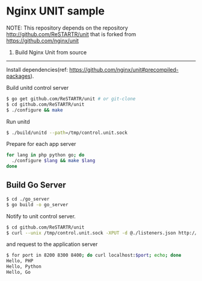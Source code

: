 Nginx UNIT sample
====

NOTE:
This repository depends on the repository http://github.com/ReSTARTR/unit that is forked from https://github.com/nginx/unit

1. Build Nginx Unit from source
----

Install dependencies(ref: https://github.com/nginx/unit#precompiled-packages).

Build unitd control server

```sh
$ go get github.com/ReSTARTR/unit # or git-clone
$ cd github.com/ReSTARTR/unit
$ ./configure && make
```

Run unitd

```sh
$ ./build/unitd --path=/tmp/control.unit.sock
```

Prepare for each app server

```sh
for lang in php python go; do
  ./configure $lang && make $lang
done
```


Build Go Server
----

```sh
$ cd ./go_server
$ go build -o go_server
```

Notify to unit control server.

```sh
$ cd github.com/ReSTARTR/unit
$ curl --unix /tmp/control.unit.sock -XPUT -d @./listeners.json http://localhost/
```

and request to the application server

```sh
$ for port in 8200 8300 8400; do curl localhost:$port; echo; done
Hello, PHP
Hello, Python
Hello, Go
```
